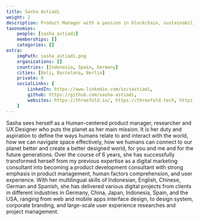 ```yaml
---
title: Sasha Astiadi
weight: 2
description: Product Manager with a passion in blockchain, sustainability, and decentralization
taxonomies:
    people: [sasha_astiadi]
    memberships: []
    categories: []
extra:
    imgPath: sasha_astiadi.png
    organizations: []
    countries: [Indonesia, Spain, Germany]
    cities: [Bali, Barcelona, Berlin]
    private: 0
    socialLinks: {
        LinkedIn: https://www.linkedin.com/in/sastiadi,
        github: https://github.com/sasha-astiadi,
        websites: https://threefold.io/, https://threefold.tech, https://sashaastiadi.com/,
    }
---
```


Sasha sees herself as a Human-centered product manager, researcher and UX Designer who puts the planet as her main mission. It is her duty and aspiration to define the ways humans relate to and interact with the world, how we can navigate space effectively, how we humans can connect to our planet better and create a better designed world, for you and me and for the future generations. Over the course of 6 years, she has successfully transformed herself from my previous expertise as a digital marketing consultant into becoming a product development consultant with strong emphasis in product management, human factors comprehension, and user experience. With her multilingual skills of Indonesian, English, Chinese, German and Spanish, she has delivered various digital projects from clients in different industries in Germany, China, Japan, Indonesia, Spain, and the USA, ranging from web and mobile apps interface design, to design system, corporate branding, and large-scale user experience researches and project management.
